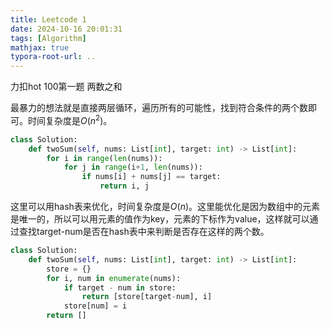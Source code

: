```yaml
---
title: Leetcode 1
date: 2024-10-16 20:01:31
tags: [Algorithm]
mathjax: true
typora-root-url: ..
---
```


力扣hot 100第一题 两数之和

最暴力的想法就是直接两层循环，遍历所有的可能性，找到符合条件的两个数即可。时间复杂度是$O(n^2)$。
```python
class Solution:
    def twoSum(self, nums: List[int], target: int) -> List[int]:
        for i in range(len(nums)):
            for j in range(i+1, len(nums)):
                if nums[i] + nums[j] == target:
                    return i, j
```

这里可以用hash表来优化，时间复杂度是$O(n)$。这里能优化是因为数组中的元素是唯一的，所以可以用元素的值作为key，元素的下标作为value，这样就可以通过查找target-num是否在hash表中来判断是否存在这样的两个数。
```python
class Solution:
    def twoSum(self, nums: List[int], target: int) -> List[int]:
        store = {}
        for i, num in enumerate(nums):
            if target - num in store:
                return [store[target-num], i]
            store[num] = i
        return []
```